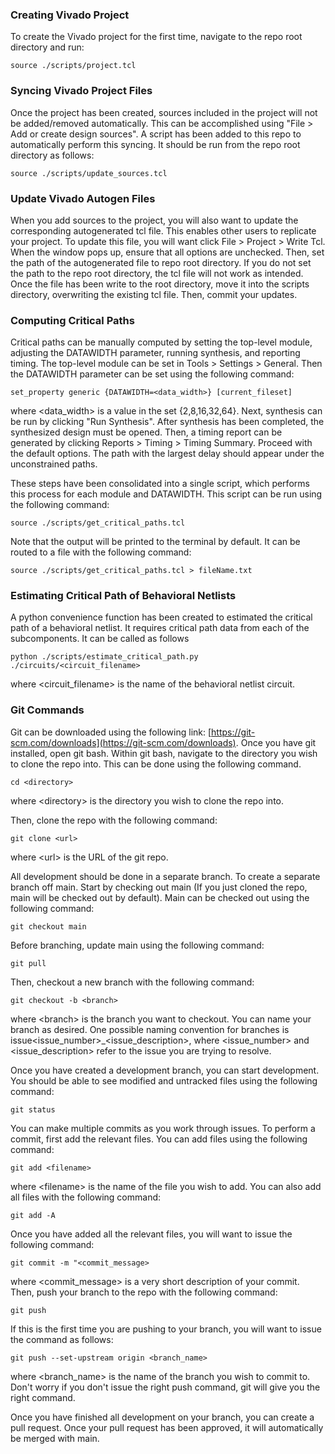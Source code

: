 ### Creating Vivado Project

To create the Vivado project for the first time, navigate to the repo root directory and run:

`source ./scripts/project.tcl`

### Syncing Vivado Project Files

Once the project has been created, sources included in the project will not be added/removed automatically. This can be accomplished using "File > Add or create design sources". A script has been added to this repo to automatically perform this syncing. It should be run from the repo root directory as follows:

`source ./scripts/update_sources.tcl`

### Update Vivado Autogen Files

When you add sources to the project, you will also want to update the corresponding autogenerated tcl file. This enables other users to replicate your project. To update this file, you will want click File \> Project \> Write Tcl. When the window pops up, ensure that all options are unchecked. Then, set the path of the autogenerated file to repo root directory. If you do not set the path to the repo root directory, the tcl file will not work as intended. Once the file has been write to the root directory, move it into the scripts directory, overwriting the existing tcl file. Then, commit your updates. 

### Computing Critical Paths

Critical paths can be manually computed by setting the top-level module, adjusting the DATAWIDTH parameter, running synthesis, and reporting timing. The top-level module can be set in Tools \> Settings \> General. Then the DATAWIDTH parameter can be set using the following command:

`set_property generic {DATAWIDTH=<data_width>} [current_fileset]`

where \<data_width\> is a value in the set {2,8,16,32,64}. Next, synthesis can be run by clicking "Run Synthesis". After synthesis has been completed, the synthesized design must be opened. Then, a timing report can be generated by clicking Reports \> Timing \> Timing Summary. Proceed with the default options. The path with the largest delay should appear under the unconstrained paths.

These steps have been consolidated into a single script, which performs this process for each module and DATAWIDTH. This script can be run using the following command:

`source ./scripts/get_critical_paths.tcl`

Note that the output will be printed to the terminal by default. It can be routed to a file with the following command:

`source ./scripts/get_critical_paths.tcl > fileName.txt`

### Estimating Critical Path of Behavioral Netlists

A python convenience function has been created to estimated the critical path of a behavioral netlist. It requires critical path data from each of the subcomponents. It can be called as follows

`python ./scripts/estimate_critical_path.py ./circuits/<circuit_filename>`

where \<circuit_filename\> is the name of the behavioral netlist circuit.

### Git Commands

Git can be downloaded using the following link: [https://git-scm.com/downloads](https://git-scm.com/downloads). Once you have git installed, open git bash. Within git bash, navigate to the directory you wish to clone the repo into. This can be done using the following command.

`cd <directory>`

where \<directory\> is the directory you wish to clone the repo into.

Then, clone the repo with the following command:

`git clone <url>`

where \<url\> is the URL of the git repo.

All development should be done in a separate branch. To create a separate branch off main. Start by checking out main (If you just cloned the repo, main will be checked out by default). Main can be checked out using the following command:

`git checkout main`

Before branching, update main using the following command:

`git pull`

Then, checkout a new branch with the following command:

`git checkout -b <branch>`

where \<branch\> is the branch you want to checkout. You can name your branch as desired. One possible naming convention for branches is issue\<issue_number\>_\<issue_description\>, where \<issue_number\> and \<issue_description\> refer to the issue you are trying to resolve.

Once you have created a development branch, you can start development. You should be able to see modified and untracked files using the following command:

`git status`

You can make multiple commits as you work through issues. To perform a commit, first add the relevant files. You can add files using the following command:

`git add <filename>`

where \<filename\> is the name of the file you wish to add. You can also add all files with the following command:

`git add -A`

Once you have added all the relevant files, you will want to issue the following command:

`git commit -m "<commit_message>`

where \<commit_message\> is a very short description of your commit. Then, push your branch to the repo with the following command:

`git push`

If this is the first time you are pushing to your branch, you will want to issue the command as follows:

`git push --set-upstream origin <branch_name>`

where \<branch_name\> is the name of the branch you wish to commit to. Don't worry if you don't issue the right push command, git will give you the right command.

Once you have finished all development on your branch, you can create a pull request. Once your pull request has been approved, it will automatically be merged with main.
